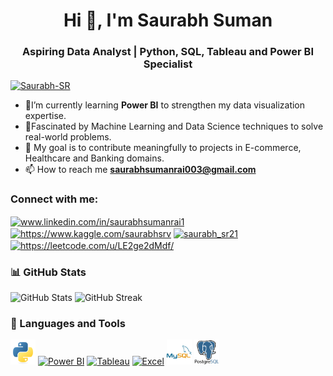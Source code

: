 <h1 align="center">Hi 👋, I'm Saurabh Suman</h1>
<h3 align="center">Aspiring Data Analyst | Python, SQL, Tableau and Power BI Specialist</h3>

<p align="left"> <a href="https://github.com/ryo-ma/github-profile-trophy"><img src="https://github-profile-trophy.vercel.app/?username=Saurabh-SR" alt="Saurabh-SR" /></a> </p>

- 🌱I’m currently learning **Power BI** to strengthen my data visualization expertise.
- 🧠Fascinated by Machine Learning and Data Science techniques to solve real-world problems.
- 🎯 My goal is to contribute meaningfully to projects in E-commerce, Healthcare and Banking domains.
- 📫 How to reach me **saurabhsumanrai003@gmail.com**

<h3 align="left">Connect with me:</h3>
<p align="left">
<a href="https://www.linkedin.com/in/saurabhsumanrai1" target="blank"><img align="center" src="https://raw.githubusercontent.com/rahuldkjain/github-profile-readme-generator/master/src/images/icons/Social/linked-in-alt.svg" alt="www.linkedin.com/in/saurabhsumanrai1" height="30" width="40" /></a>
<a href="https://www.kaggle.com/saurabhsrv" target="blank"><img align="center" src="https://raw.githubusercontent.com/rahuldkjain/github-profile-readme-generator/master/src/images/icons/Social/kaggle.svg" alt="https://www.kaggle.com/saurabhsrv" height="30" width="40" /></a>
<a href="https://instagram.com/saurabh_sr21" target="blank"><img align="center" src="https://raw.githubusercontent.com/rahuldkjain/github-profile-readme-generator/master/src/images/icons/Social/instagram.svg" alt="saurabh_sr21" height="30" width="40" /></a>
<a href="https://leetcode.com/u/LE2ge2dMdF/" target="blank"><img align="center" src="https://raw.githubusercontent.com/rahuldkjain/github-profile-readme-generator/master/src/images/icons/Social/leet-code.svg" alt="https://leetcode.com/u/LE2ge2dMdf/" height="30" width="40" /></a>
</p>

<h3 align="left">📊 GitHub Stats</h3>
<p align="left"> <img src="https://github-readme-stats.vercel.app/api?username=Saurabh-SR&show_icons=true&theme=tokyonight" alt="GitHub Stats" /> <img src="https://github-readme-streak-stats.herokuapp.com/?user=Saurabh-SR&theme=tokyonight" alt="GitHub Streak" /> </p>

<h3 align="left">🔧 Languages and Tools</h3>
<p align="left"> <a href="https://www.python.org" target="_blank"><img src="https://raw.githubusercontent.com/devicons/devicon/master/icons/python/python-original.svg" alt="Python" width="40" height="40"/></a> <a href="https://powerbi.microsoft.com/" target="_blank"><img src="https://commons.wikimedia.org/wiki/File:New_Power_BI_Logo.svg" alt="Power BI" width="40" height="40"/></a> <a href="https://www.tableau.com/" target="_blank"><img src="https://w7.pngwing.com/pngs/138/659/png-transparent-tableau-software-hd-logo-thumbnail.png" alt="Tableau" width="40" height="40"/></a> <a href="https://www.microsoft.com/en-us/microsoft-365/excel" target="_blank"><img src="https://w7.pngwing.com/pngs/162/301/png-transparent-microsoft-excel-logo-thumbnail.png" alt="Excel" width="40" height="40"/></a> <a href="https://www.mysql.com/" target="_blank"><img src="https://raw.githubusercontent.com/devicons/devicon/master/icons/mysql/mysql-original-wordmark.svg" alt="MySQL" width="40" height="40"/></a> <a href="https://www.postgresql.org" target="_blank"><img src="https://raw.githubusercontent.com/devicons/devicon/master/icons/postgresql/postgresql-original-wordmark.svg" alt="PostgreSQL" width="40" height="40"/></a> </p>

